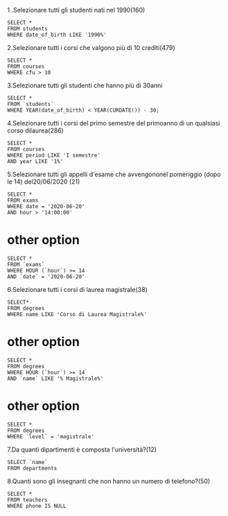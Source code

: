 


1 .Selezionare tutti gli studenti nati nel 1990(160)
 
    SELECT *
    FROM students
    WHERE date_of_birth LIKE '1990%'
 

2.Selezionare tutti i corsi che valgono più di 10 crediti(479)

    SELECT *
    FROM courses
    WHERE cfu > 10


3.Selezionare tutti gli studenti che hanno più di 30anni

    SELECT *
    FROM `students`
    WHERE YEAR(date_of_birth) < YEAR(CURDATE()) - 30;


4.Selezionare tutti i corsi del primo semestre del primoanno di un qualsiasi corso dilaurea(286)

    SELECT *
    FROM courses
    WHERE period LIKE 'I semestre'
    AND year LIKE '1%'


5.Selezionare tutti gli appelli d'esame che avvengononel pomeriggio (dopo le 14) del20/06/2020 (21)

    SELECT *
    FROM exams
    WHERE date = '2020-06-20'
    AND hour > '14:00:00'

# other option

    SELECT * 
    FROM `exams`
    WHERE HOUR (`hour`) >= 14
    AND `date` = '2020-06-20'


6.Selezionare tutti i corsi di laurea magistrale(38)

    SELECT*
    FROM degrees
    WHERE name LIKE 'Corso di Laurea Magistrale%'

 # other option

    SELECT * 
    FROM degrees
    WHERE HOUR (`hour`) >= 14
    AND `name` LIKE '% Magistrale%'
 # other option   
    SELECT * 
    FROM degrees
    WHERE `level` = 'magistrale'
    

7.Da quanti dipartimenti è composta l'università?(12)

    SELECT `name`
    FROM departments


8.Quanti sono gli insegnanti che non hanno un numero di telefono?(50)

    SELECT *
    FROM teachers
    WHERE phone IS NULL
